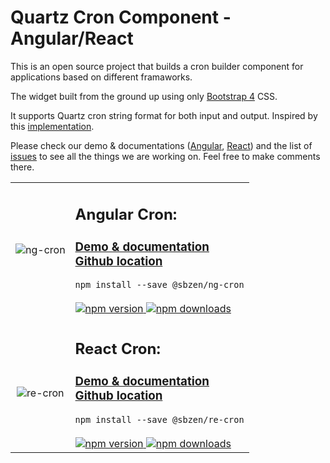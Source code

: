 # Quartz Cron Component - Angular/React

This is an open source project that builds a cron builder component for applications based on different framaworks.

The widget built from the ground up using only [Bootstrap 4](https://getbootstrap.com/) CSS.

It supports Quartz cron string format for both input and output.
Inspired by this [implementation](https://www.freeformatter.com/cron-expression-generator-quartz.html).

Please check our demo & documentations ([Angular](https://bzenkosergey.github.io/ng-cron/angular/), [React](https://bzenkosergey.github.io/ng-cron/react/)) and the list of
[issues](https://github.com/bzenkosergey/ng-cron/issues) to see all the things we are working on. Feel free to make comments there.

<p align="center">
	<table>
		<tr>
			<td align="center" valign="middle">
				<img
					style="max-width:200px"
					src="https://bzenkosergey.github.io/ng-cron/angular/assets/logo.png"
					alt="ng-cron">
			</td>
			<td>
				<h2>Angular Cron:</h2>
				<h3>
					<a href="https://bzenkosergey.github.io/ng-cron/angular/">
						Demo & documentation
					</a>
					<br>
					<a href="https://github.com/BzenkoSergey/ng-cron/tree/master/libs/ng-cron">
						Github location
					</a>
				</h3>
				<div>
					<code>npm install --save @sbzen/ng-cron</code>
					<br>
					<br>
				</div>
				<a href="https://badge.fury.io/js/%40sbzen%2Fng-cron">
					<img
						src="https://badge.fury.io/js/%40sbzen%2Fng-cron.svg"
						alt="npm version">
				</a>
				<a href="https://npmjs.org/%40sbzen%2Fng-cron">
					<img
						src="https://img.shields.io/npm/dm/%40sbzen%2Fng-cron.svg"
						alt="npm downloads">
				</a>
			</td>
		</tr>
		<tr>
			<td align="center" valign="middle" style="padding-top:30px">
				<img
					style="max-width:200px"
					src="https://bzenkosergey.github.io/ng-cron/react/assets/logo.png"
					alt="re-cron">
			</td>
			<td>
				<h2>React Cron:</h2>
				<h3>
					<a href="https://bzenkosergey.github.io/ng-cron/react/">
						Demo & documentation
					</a>
					<br>
					<a href="https://github.com/BzenkoSergey/ng-cron/tree/master/libs/re-cron">
						Github location
					</a>
				</h3>
				<div>
					<code>npm install --save @sbzen/re-cron</code>
					<br>
					<br>
				</div>
				<a href="https://badge.fury.io/js/%40sbzen%2Fre-cron">
					<img
						src="https://badge.fury.io/js/%40sbzen%2Fre-cron.svg"
						alt="npm version">
				</a>
				<a href="https://npmjs.org/%40sbzen%2Fre-cron">
					<img
						src="https://img.shields.io/npm/dm/%40sbzen%2Fre-cron.svg"
						alt="npm downloads">
				</a>
			</td>
		</tr>
	</table>
</p>
